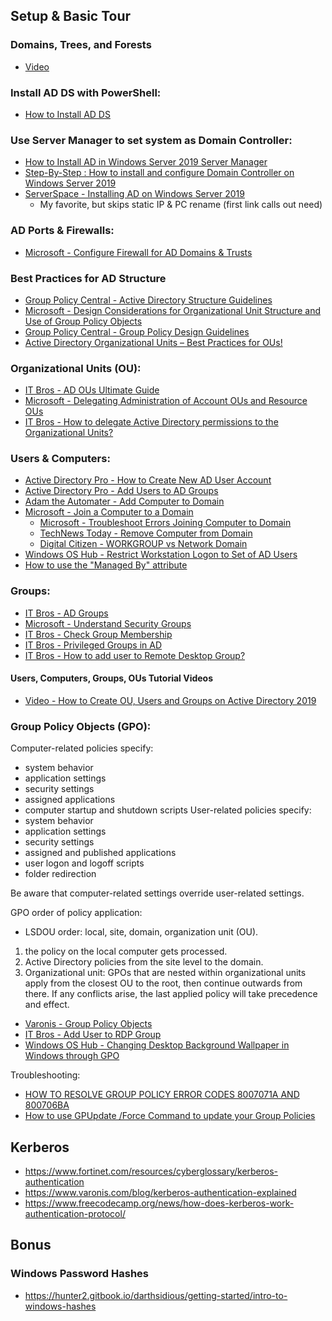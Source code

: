 ## Setup & Basic Tour

### Domains, Trees, and Forests
- [Video](https://www.youtube.com/watch?v=7xOUsirYLYU&ab_channel=JohnChristopher)

### Install AD DS with PowerShell: 
- [How to Install AD DS](https://learn.microsoft.com/en-us/windows-server/identity/ad-ds/deploy/install-active-directory-domain-services--level-100-)

### Use Server Manager to set system as Domain Controller:
- [How to Install AD in Windows Server 2019 Server Manager](https://petri.com/how-to-install-active-directory-in-windows-server-2019-server-manager/)
- [Step-By-Step : How to install and configure Domain Controller on Windows Server 2019](https://www.virtualgyanis.com/post/step-by-step-how-to-install-and-configure-domain-controller-on-windows-server-2019)
- [ServerSpace - Installing AD on Windows Server 2019](https://serverspace.io/support/help/installing-active-directory-on-windows-server-2019/)
    - My favorite, but skips static IP & PC rename (first link calls out need)

### AD Ports & Firewalls:
- [Microsoft - Configure Firewall for AD Domains & Trusts](https://learn.microsoft.com/en-us/troubleshoot/windows-server/identity/config-firewall-for-ad-domains-and-trusts)

### Best Practices for AD Structure

- [Group Policy Central - Active Directory Structure Guidelines](https://www.grouppolicy.biz/2010/07/best-practice-active-directory-structure-guidelines-part-1/)
- [Microsoft - Design Considerations for Organizational Unit Structure and Use of Group Policy Objects](https://learn.microsoft.com/en-us/previous-versions/windows/it-pro/windows-server-2003/cc785903(v=ws.10)?redirectedfrom=MSDN)
- [Group Policy Central - Group Policy Design Guidelines](https://www.grouppolicy.biz/2010/07/best-practice-group-policy-design-guidelines-part-2/)
- [Active Directory Organizational Units – Best Practices for OUs!](https://www.tenfold-security.com/en/organizational-unit/)

### Organizational Units (OU):
- [IT Bros - AD OUs Ultimate Guide](https://theitbros.com/active-directory-organizational-unit-ou/)
- [Microsoft - Delegating Administration of Account OUs and Resource OUs](https://learn.microsoft.com/en-us/windows-server/identity/ad-ds/plan/delegating-administration-of-account-ous-and-resource-ous?source=recommendations)
- [IT Bros - How to delegate Active Directory permissions to the Organizational Units?](https://theitbros.com/active-directory-organizational-unit-ou/#How_to_delegate_Active_Directory_permissions_to_the_Organizational_Units)

### Users & Computers:
- [Active Directory Pro - How to Create New AD User Account](https://activedirectorypro.com/how-to-create-a-new-active-directory-user-account/)
- [Active Directory Pro - Add Users to AD Groups](https://activedirectorypro.com/add-users-to-active-directory-groups/)
- [Adam the Automater - Add Computer to Domain](https://adamtheautomator.com/add-computer-to-domain/)
- [Microsoft - Join a Computer to a Domain](https://learn.microsoft.com/en-us/windows-server/identity/ad-fs/deployment/join-a-computer-to-a-domain)
    - [Microsoft - Troubleshoot Errors Joining Computer to Domain](https://learn.microsoft.com/en-us/troubleshoot/windows-server/identity/troubleshoot-errors-join-computer-to-domain)
    - [TechNews Today - Remove Computer from Domain](https://www.technewstoday.com/remove-computer-from-domain/)
    - [Digital Citizen - WORKGROUP vs Network Domain](https://www.digitalcitizen.life/workgroup-windows/)
- [Windows OS Hub - Restrict Workstation Logon to Set of AD Users](https://woshub.com/restrict-workstation-logon-ad-users/)
- [How to use the "Managed By" attribute](https://itworldjd.wordpress.com/2022/09/28/ad-usage-of-managed-by-attribute/)

### Groups:
- [IT Bros - AD Groups](https://theitbros.com/active-directory-groups/)
- [Microsoft - Understand Security Groups](https://learn.microsoft.com/en-us/windows-server/identity/ad-ds/manage/understand-security-groups)
- [IT Bros - Check Group Membership](https://theitbros.com/check-active-directory-group-membership/)
- [IT Bros - Privileged Groups in AD](https://theitbros.com/managing-privileged-groups-in-active-directory/)
- [IT Bros - How to add user to Remote Desktop Group?](https://theitbros.com/add-user-to-remote-desktop-group/)

#### Users, Computers, Groups, OUs Tutorial Videos
- [Video - How to Create OU, Users and Groups on Active Directory 2019](https://www.youtube.com/watch?v=cETbT22TWEE&ab_channel=MSFTWebCast)

### Group Policy Objects (GPO):  
Computer-related policies specify:
- system behavior
- application settings
- security settings
- assigned applications
- computer startup and shutdown scripts
User-related policies specify:
- system behavior
- application settings
- security settings
- assigned and published applications
- user logon and logoff scripts
- folder redirection

Be aware that computer-related settings override user-related settings.  

GPO order of policy application:
- LSDOU order: local, site, domain, organization unit (OU). 
1. the policy on the local computer gets processed. 
2. Active Directory policies from the site level to the domain. 
3. Organizational unit: GPOs that are nested within organizational units apply from the closest OU to the root, then continue outwards from there. If any conflicts arise, the last applied policy will take precedence and effect. 
- [Varonis - Group Policy Objects](https://www.varonis.com/blog/group-policy-objects)
- [IT Bros - Add User to RDP Group](https://theitbros.com/add-user-to-remote-desktop-group/)
- [Windows OS Hub - Changing Desktop Background Wallpaper in Windows through GPO](https://woshub.com/setting-desktop-wallpapers-background-using-group-policy/)

Troubleshooting:
- [HOW TO RESOLVE GROUP POLICY ERROR CODES 8007071A AND 800706BA](https://cloudcomputing.help/kb/how-to-resolve-group-policy-error-codes-8007071a-and-800706ba/)
- [How to use GPUpdate /Force Command to update your Group Policies](https://lazyadmin.nl/it/gpupdate-force-command/)

## Kerberos

- https://www.fortinet.com/resources/cyberglossary/kerberos-authentication
- https://www.varonis.com/blog/kerberos-authentication-explained
- https://www.freecodecamp.org/news/how-does-kerberos-work-authentication-protocol/

## Bonus

### Windows Password Hashes
- https://hunter2.gitbook.io/darthsidious/getting-started/intro-to-windows-hashes
